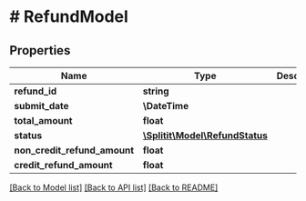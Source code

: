 # # RefundModel

## Properties

Name | Type | Description | Notes
------------ | ------------- | ------------- | -------------
**refund_id** | **string** |  | [optional]
**submit_date** | **\DateTime** |  |
**total_amount** | **float** |  |
**status** | [**\Splitit\Model\RefundStatus**](RefundStatus.md) |  |
**non_credit_refund_amount** | **float** |  |
**credit_refund_amount** | **float** |  |

[[Back to Model list]](../../README.md#models) [[Back to API list]](../../README.md#endpoints) [[Back to README]](../../README.md)
